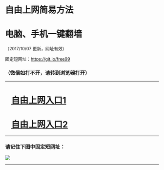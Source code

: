 ﻿# 自由上网简易方法

# 电脑、手机一键翻墙

（2017/10/07 更新，网址有效）

固定短网址：https://git.io/free99

### （微信如打不开，请转到浏览器打开）


***





# &nbsp;&nbsp; <a href="http://ft3117017864.fwq-tz-1001.info/fwqtz01.html?t=100700123180 " target="_blank">自由上网入口1</a>
# &nbsp;&nbsp; <a href="http://ft1438721169.fwq-tz-1002.info/fwqtz02.html?t=10070011085 " target="_blank">自由上网入口2</a>
***

### 请记住下图中固定短网址：

<img src="https://s3-us-west-2.amazonaws.com/fwq-1001/yjfq-20170905okok.png" /> 


***

